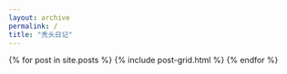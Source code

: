 ```yaml
---
layout: archive
permalink: /
title: "秃头日记"
---
```


<div class="tiles">
{% for post in site.posts %}
	{% include post-grid.html %}
{% endfor %}
</div><!-- /.tiles -->
